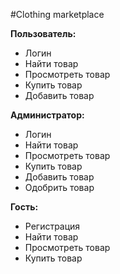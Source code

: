 

#Clothing marketplace

<b>Пользователь:</b>

<ul>
<li>Логин</li>
<li>Найти товар</li>
<li>Просмотреть товар</li>
<li>Купить товар</li>
<li>Добавить товар</li>
</ul>

<b>Администратор:</b>


<ul>
<li>Логин</li>
<li>Найти товар</li>
<li>Просмотреть товар</li>
<li>Купить товар</li>
<li>Добавить товар</li>
<li>Одобрить товар</li>
</ul>


<b>Гость:</b>

<ul>
<li>Регистрация</li>
<li>Найти товар</li>
<li>Просмотреть товар</li>
<li>Купить товар</li>
</ul>
